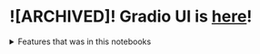 # ![ARCHIVED]! Gradio UI is [here](https://github.com/seruva19/kubin)!

<details>
  <summary>Features that was in this notebooks</summary>
  
  - #### UI
   - <img width="692" alt="image" src="https://user-images.githubusercontent.com/15163043/233421400-485e932c-c0ac-4556-b0e2-8c563d992bb4.png">
- #### Unlimited images mixing
   - <img width="371" alt="image" src="https://user-images.githubusercontent.com/15163043/233707925-4333add5-9220-49b9-a0aa-1ebc48e80209.png">
- #### Set seed
- #### Negative prompts
- #### Configurable prior
- #### Clean VRAM between generations
- #### Custom generation size
- #### Auto saving generations locally
</details>

